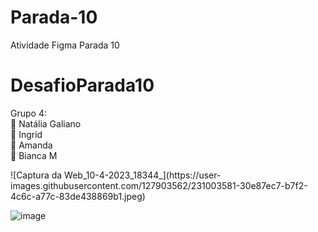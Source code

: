# Parada-10
Atividade Figma Parada 10

<h1> DesafioParada10 </h1>

<p>
Grupo 4: <br>
📌 Natália Galiano <br>
📌 Ingrid <br>
📌 Amanda <br>
📌 Bianca M <br>
</p>
![Captura da Web_10-4-2023_18344_](https://user-images.githubusercontent.com/127903562/231003581-30e87ec7-b7f2-4c6c-a77c-83de438869b1.jpeg)

![image](https://user-images.githubusercontent.com/127903562/231020248-8f97f7e2-810d-4c41-8798-8b3a8f51c354.png)


